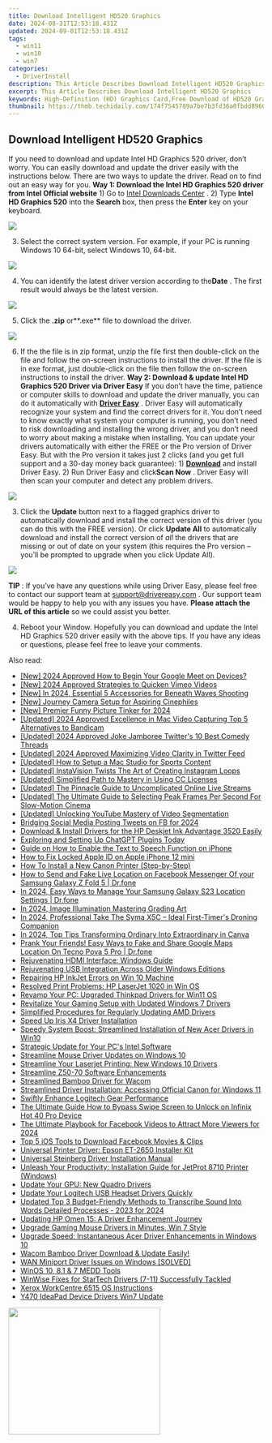 ```yaml
---
title: Download Intelligent HD520 Graphics
date: 2024-08-31T12:53:18.431Z
updated: 2024-09-01T12:53:18.431Z
tags:
  - win11
  - win10
  - win7
categories:
  - DriverInstall
description: This Article Describes Download Intelligent HD520 Graphics
excerpt: This Article Describes Download Intelligent HD520 Graphics
keywords: High-Definition (HD) Graphics Card,Free Download of HD520 Graphics,Premium NVIDIA RTX 5060 Graphics Card,Latest HD Graphics Technology,Affordable High-Performance Gaming Graphics Card,Upgraded NVIDIA RTX 30 Series Graphics Cards,Compatible Drivers & Software for Intelligent HD520 Graphics
thumbnail: https://thmb.techidaily.com/174f7545789a7be7b3fd36a0fbdd896064abfcc58024b0d82a0647a125c54df6.jpg
---
```


## Download Intelligent HD520 Graphics

 If you need to download and update Intel HD Graphics 520 driver, don’t worry. You can easily download and update the driver easily with the instructions below. There are two ways to update the driver. Read on to find out an easy way for you. **Way 1: Download the Intel HD Graphics 520 driver from Intel Official website**  1) Go to [Intel Downloads Center](https://downloadcenter.intel.com/) . 2) Type **Intel HD Graphics 520** into the **Search**  box, then press the **Enter** key on your keyboard.

![](https://images.drivereasy.com/wp-content/uploads/2018/05/img_5b0525efe50f1.jpg)

 3) Select the correct system version. For example, if your PC is running Windows 10 64-bit, select Windows 10, 64-bit.

![](https://images.drivereasy.com/wp-content/uploads/2018/05/img_5b0523623d4f5.jpg)

 4) You can identify the latest driver version according to the**Date** . The first result would always be the latest version.

![](https://images.drivereasy.com/wp-content/uploads/2018/05/img_5b053b9a16843.jpg)

 5) Click the **.zip** or**.exe** file to download the driver.

![](https://images.drivereasy.com/wp-content/uploads/2018/05/img_5b0925cf3f366.jpg)

 6) If the the file is in zip format, unzip the file first then double-click on the file and follow the on-screen instructions to install the driver. If the file is in exe format, just double-click on the file then follow the on-screen instructions to install the driver. **Way 2: Download & update Intel HD Graphics 520 Driver via Driver Easy**  If you don’t have the time, patience or computer skills to download and update the driver manually, you can do it automatically with **[Driver Easy](https://tools.techidaily.com/drivereasy/download/)** .  Driver Easy will automatically recognize your system and find the correct drivers for it. You don’t need to know exactly what system your computer is running, you don’t need to risk downloading and installing the wrong driver, and you don’t need to worry about making a mistake when installing. You can update your drivers automatically with either the FREE or the Pro version of Driver Easy. But with the Pro version it takes just 2 clicks (and you get full support and a 30-day money back guarantee): 1) **[Download](https://tools.techidaily.com/drivereasy/download/)**   and install Driver Easy. 2) Run Driver Easy and click**Scan Now** . Driver Easy will then scan your computer and detect any problem drivers.

![](https://images.drivereasy.com/wp-content/uploads/2018/05/img_5b0933b5bf646.jpg)

3) Click the **Update**  button next to a flagged graphics driver to automatically download and install the correct version of this driver (you can do this with the FREE version). Or click **Update All**  to automatically download and install the correct version of _all_  the drivers that are missing or out of date on your system (this requires the Pro version – you’ll be prompted to upgrade when you click Update All).

![](https://images.drivereasy.com/wp-content/uploads/2018/05/img_5b0934297e585.jpg)

**TIP** : If you’ve have any questions while using Driver Easy, please feel free to contact our support team at [support@drivereasy.com](https://tools.techidaily.com/drivereasy/download/) . Our support team would be happy to help you with any issues you have. **Please attach the URL of this article** so we could assist you better.

 4) Reboot your Window. Hopefully you can download and update the Intel HD Graphics 520 driver easily with the above tips. If you have any ideas or questions, please feel free to leave your comments.

<ins class="adsbygoogle"
     style="display:block"
     data-ad-format="autorelaxed"
     data-ad-client="ca-pub-7571918770474297"
     data-ad-slot="1223367746"></ins>



<ins class="adsbygoogle"
     style="display:block"
     data-ad-client="ca-pub-7571918770474297"
     data-ad-slot="8358498916"
     data-ad-format="auto"
     data-full-width-responsive="true"></ins>





<span class="atpl-alsoreadstyle">Also read:</span>
<div><ul>
<li><a href="https://screen-mirroring-recording.techidaily.com/new-2024-approved-how-to-begin-your-google-meet-on-devices/"><u>[New] 2024 Approved  How to Begin Your Google Meet on Devices?</u></a></li>
<li><a href="https://vimeo-videos.techidaily.com/new-2024-approved-strategies-to-quicken-vimeo-videos/"><u>[New] 2024 Approved  Strategies to Quicken Vimeo Videos</u></a></li>
<li><a href="https://fox-info.techidaily.com/new-in-2024-essential-5-accessories-for-beneath-waves-shooting/"><u>[New] In 2024, Essential 5 Accessories for Beneath Waves Shooting</u></a></li>
<li><a href="https://extra-skills.techidaily.com/new-journey-camera-setup-for-aspiring-cinephiles/"><u>[New] Journey Camera Setup for Aspiring Cinephiles</u></a></li>
<li><a href="https://fox-hovers.techidaily.com/new-premier-funny-picture-tinker-for-2024/"><u>[New] Premier Funny Picture Tinker for 2024</u></a></li>
<li><a href="https://video-screen-grab.techidaily.com/updated-2024-approved-excellence-in-mac-video-capturing-top-5-alternatives-to-bandicam/"><u>[Updated] 2024 Approved  Excellence in Mac Video Capturing  Top 5 Alternatives to Bandicam</u></a></li>
<li><a href="https://twitter-videos.techidaily.com/updated-2024-approved-joke-jamboree-twitters-10-best-comedy-threads/"><u>[Updated] 2024 Approved  Joke Jamboree  Twitter's 10 Best Comedy Threads</u></a></li>
<li><a href="https://twitter-videos.techidaily.com/updated-2024-approved-maximizing-video-clarity-in-twitter-feed/"><u>[Updated] 2024 Approved  Maximizing Video Clarity in Twitter Feed</u></a></li>
<li><a href="https://youtube-sure.techidaily.com/ed-how-to-setup-a-mac-studio-for-sports-content/"><u>[Updated] How to Setup a Mac Studio for Sports Content</u></a></li>
<li><a href="https://instagram-videos.techidaily.com/updated-instavision-twists-the-art-of-creating-instagram-loops/"><u>[Updated] InstaVision Twists  The Art of Creating Instagram Loops</u></a></li>
<li><a href="https://facebook-video-share.techidaily.com/updated-simplified-path-to-mastery-in-using-cc-licenses/"><u>[Updated] Simplified Path to Mastery in Using CC Licenses</u></a></li>
<li><a href="https://fox-glue.techidaily.com/updated-the-pinnacle-guide-to-uncomplicated-online-live-streams/"><u>[Updated] The Pinnacle Guide to Uncomplicated Online Live Streams</u></a></li>
<li><a href="https://some-guidance.techidaily.com/updated-the-ultimate-guide-to-selecting-peak-frames-per-second-for-slow-motion-cinema/"><u>[Updated] The Ultimate Guide to Selecting Peak Frames Per Second For Slow-Motion Cinema</u></a></li>
<li><a href="https://facebook-video-share.techidaily.com/updated-unlocking-youtube-mastery-of-video-segmentation/"><u>[Updated] Unlocking YouTube  Mastery of Video Segmentation</u></a></li>
<li><a href="https://facebook-clips.techidaily.com/bridging-social-media-posting-tweets-on-fb-for-2024/"><u>Bridging Social Media  Posting Tweets on FB for 2024</u></a></li>
<li><a href="https://driver-download.techidaily.com/download-and-install-drivers-for-the-hp-deskjet-ink-advantage-3520-easily/"><u>Download & Install Drivers for the HP Deskjet Ink Advantage 3520 Easily</u></a></li>
<li><a href="https://tech-savvy.techidaily.com/exploring-and-setting-up-chatgpt-plugins-today/"><u>Exploring and Setting Up ChatGPT Plugins Today</u></a></li>
<li><a href="https://ai-topics.techidaily.com/guide-on-how-to-enable-the-text-to-speech-function-on-iphone/"><u>Guide on How to Enable the Text to Speech Function on iPhone</u></a></li>
<li><a href="https://apple-account.techidaily.com/how-to-fix-locked-apple-id-on-apple-iphone-12-mini-by-drfone-ios/"><u>How to Fix Locked Apple ID on Apple iPhone 12 mini</u></a></li>
<li><a href="https://printer-issues.techidaily.com/how-to-install-a-new-canon-printer-step-by-step/"><u>How To Install a New Canon Printer (Step-by-Step)</u></a></li>
<li><a href="https://location-social.techidaily.com/how-to-send-and-fake-live-location-on-facebook-messenger-of-your-samsung-galaxy-z-fold-5-drfone-by-drfone-virtual-android/"><u>How to Send and Fake Live Location on Facebook Messenger Of your Samsung Galaxy Z Fold 5 | Dr.fone</u></a></li>
<li><a href="https://android-location.techidaily.com/in-2024-easy-ways-to-manage-your-samsung-galaxy-s23-location-settings-drfone-by-drfone-virtual/"><u>In 2024, Easy Ways to Manage Your Samsung Galaxy S23 Location Settings | Dr.fone</u></a></li>
<li><a href="https://some-techniques.techidaily.com/in-2024-image-illumination-mastering-grading-art/"><u>In 2024, Image Illumination  Mastering Grading Art</u></a></li>
<li><a href="https://extra-support.techidaily.com/in-2024-professional-take-the-syma-x5c-ideal-first-timers-droning-companion/"><u>In 2024, Professional Take  The Syma X5C – Ideal First-Timer's Droning Companion</u></a></li>
<li><a href="https://fox-access.techidaily.com/in-2024-top-tips-transforming-ordinary-into-extraordinary-in-canva/"><u>In 2024, Top Tips  Transforming Ordinary Into Extraordinary in Canva</u></a></li>
<li><a href="https://fake-location.techidaily.com/prank-your-friends-easy-ways-to-fake-and-share-google-maps-location-on-tecno-pova-5-pro-drfone-by-drfone-virtual-android/"><u>Prank Your Friends! Easy Ways to Fake and Share Google Maps Location On Tecno Pova 5 Pro | Dr.fone</u></a></li>
<li><a href="https://driver-install.techidaily.com/rejuvenating-hdmi-interface-windows-guide/"><u>Rejuvenating HDMI Interface: Windows Guide</u></a></li>
<li><a href="https://driver-install.techidaily.com/rejuvenating-usb-integration-across-older-windows-editions/"><u>Rejuvenating USB Integration Across Older Windows Editions</u></a></li>
<li><a href="https://driver-install.techidaily.com/repairing-hp-inkjet-errors-on-win-10-machine/"><u>Repairing HP InkJet Errors on Win 10 Machine</u></a></li>
<li><a href="https://driver-install.techidaily.com/resolved-print-problems-hp-laserjet-1020-in-win-os/"><u>Resolved Print Problems: HP LaserJet 1020 in Win OS</u></a></li>
<li><a href="https://driver-install.techidaily.com/revamp-your-pc-upgraded-thinkpad-drivers-for-win11-os/"><u>Revamp Your PC: Upgraded Thinkpad Drivers for Win11 OS</u></a></li>
<li><a href="https://driver-install.techidaily.com/revitalize-your-gaming-setup-with-updated-windows-7-drivers/"><u>Revitalize Your Gaming Setup with Updated Windows 7 Drivers</u></a></li>
<li><a href="https://driver-install.techidaily.com/simplified-procedures-for-regularly-updating-amd-drivers/"><u>Simplified Procedures for Regularly Updating AMD Drivers</u></a></li>
<li><a href="https://driver-install.techidaily.com/speed-up-iris-x4-driver-installation/"><u>Speed Up Iris X4 Driver Installation</u></a></li>
<li><a href="https://driver-install.techidaily.com/speedy-system-boost-streamlined-installation-of-new-acer-drivers-in-win10/"><u>Speedy System Boost: Streamlined Installation of New Acer Drivers in Win10</u></a></li>
<li><a href="https://driver-install.techidaily.com/strategic-update-for-your-pcs-intel-software/"><u>Strategic Update for Your PC's Intel Software</u></a></li>
<li><a href="https://driver-install.techidaily.com/streamline-mouse-driver-updates-on-windows-10/"><u>Streamline Mouse Driver Updates on Windows 10</u></a></li>
<li><a href="https://driver-install.techidaily.com/streamline-your-laserjet-printing-new-windows-10-drivers/"><u>Streamline Your Laserjet Printing: New Windows 10 Drivers</u></a></li>
<li><a href="https://driver-install.techidaily.com/streamline-z50-70-software-enhancements/"><u>Streamline Z50-70 Software Enhancements</u></a></li>
<li><a href="https://driver-install.techidaily.com/streamlined-bamboo-driver-for-wacom/"><u>Streamlined Bamboo Driver for Wacom</u></a></li>
<li><a href="https://driver-install.techidaily.com/streamlined-driver-installation-accessing-official-canon-for-windows-11/"><u>Streamlined Driver Installation: Accessing Official Canon for Windows 11</u></a></li>
<li><a href="https://driver-install.techidaily.com/swiftly-enhance-logitech-gear-performance/"><u>Swiftly Enhance Logitech Gear Performance</u></a></li>
<li><a href="https://unlock-android.techidaily.com/the-ultimate-guide-how-to-bypass-swipe-screen-to-unlock-on-infinix-hot-40-pro-device-by-drfone-android/"><u>The Ultimate Guide How to Bypass Swipe Screen to Unlock on Infinix Hot 40 Pro Device</u></a></li>
<li><a href="https://facebook-clips.techidaily.com/the-ultimate-playbook-for-facebook-videos-to-attract-more-viewers-for-2024/"><u>The Ultimate Playbook for Facebook Videos to Attract More Viewers for 2024</u></a></li>
<li><a href="https://facebook-video-files.techidaily.com/top-5-ios-tools-to-download-facebook-movies-and-clips/"><u>Top 5 iOS Tools to Download Facebook Movies & Clips</u></a></li>
<li><a href="https://driver-install.techidaily.com/universal-printer-driver-epson-et-2650-installer-kit/"><u>Universal Printer Driver: Epson ET-2650 Installer Kit</u></a></li>
<li><a href="https://driver-install.techidaily.com/universal-steinberg-driver-installation-manual/"><u>Universal Steinberg Driver Installation Manual</u></a></li>
<li><a href="https://driver-install.techidaily.com/unleash-your-productivity-installation-guide-for-jetprot-8710-printer-windows/"><u>Unleash Your Productivity: Installation Guide for JetProt 8710 Printer (Windows)</u></a></li>
<li><a href="https://driver-install.techidaily.com/update-your-gpu-new-quadro-drivers/"><u>Update Your GPU: New Quadro Drivers</u></a></li>
<li><a href="https://driver-install.techidaily.com/update-your-logitech-usb-headset-drivers-quickly/"><u>Update Your Logitech USB Headset Drivers Quickly</u></a></li>
<li><a href="https://voice-adjusting.techidaily.com/updated-top-3-budget-friendly-methods-to-transcribe-sound-into-words-detailed-processes-2023-for-2024/"><u>Updated Top 3 Budget-Friendly Methods to Transcribe Sound Into Words Detailed Processes - 2023 for 2024</u></a></li>
<li><a href="https://driver-install.techidaily.com/updating-hp-omen-15-a-driver-enhancement-journey/"><u>Updating HP Omen 15: A Driver Enhancement Journey</u></a></li>
<li><a href="https://driver-install.techidaily.com/upgrade-gaming-mouse-drivers-in-minutes-win-7-style/"><u>Upgrade Gaming Mouse Drivers in Minutes, Win 7 Style</u></a></li>
<li><a href="https://driver-install.techidaily.com/upgrade-speed-instantaneous-acer-driver-enhancements-in-windows-10/"><u>Upgrade Speed: Instantaneous Acer Driver Enhancements in Windows 10</u></a></li>
<li><a href="https://driver-install.techidaily.com/wacom-bamboo-driver-download-and-update-easily/"><u>Wacom Bamboo Driver Download & Update Easily!</u></a></li>
<li><a href="https://driver-install.techidaily.com/wan-miniport-driver-issues-on-windows-solved/"><u>WAN Miniport Driver Issues on Windows [SOLVED]</u></a></li>
<li><a href="https://driver-install.techidaily.com/winos-10-81-and-7-medd-tools/"><u>WinOS 10, 8.1 & 7 MEDD Tools</u></a></li>
<li><a href="https://driver-install.techidaily.com/winwise-fixes-for-startech-drivers-7-11-successfully-tackled/"><u>WinWise Fixes for StarTech Drivers (7-11) Successfully Tackled</u></a></li>
<li><a href="https://driver-install.techidaily.com/xerox-workcentre-6515-os-instructions/"><u>Xerox WorkCentre 6515 OS Instructions</u></a></li>
<li><a href="https://driver-install.techidaily.com/y470-ideapad-device-drivers-win7-update/"><u>Y470 IdeaPad Device Drivers Win7 Update</u></a></li>
</ul></div>

<!-- affiliate ads begin -->
<a href="https://dhgate.sjv.io/c/5597632/1678785/12108" target="_top" id="1678785"><img src="//a.impactradius-go.com/display-ad/12108-1678785" border="0" alt="" width="300" height="250"/></a>
<!-- affiliate ads end -->